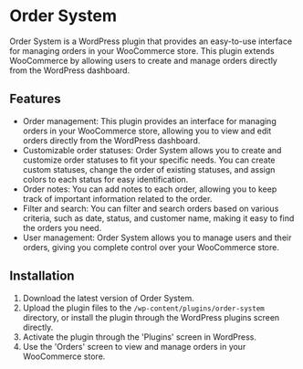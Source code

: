 # Order System

Order System is a WordPress plugin that provides an easy-to-use interface for managing orders in your WooCommerce store. This plugin extends WooCommerce by allowing users to create and manage orders directly from the WordPress dashboard.

## Features

- Order management: This plugin provides an interface for managing orders in your WooCommerce store, allowing you to view and edit orders directly from the WordPress dashboard.
- Customizable order statuses: Order System allows you to create and customize order statuses to fit your specific needs. You can create custom statuses, change the order of existing statuses, and assign colors to each status for easy identification.
- Order notes: You can add notes to each order, allowing you to keep track of important information related to the order.
- Filter and search: You can filter and search orders based on various criteria, such as date, status, and customer name, making it easy to find the orders you need.
- User management: Order System allows you to manage users and their orders, giving you complete control over your WooCommerce store.

## Installation

1. Download the latest version of Order System.
2. Upload the plugin files to the `/wp-content/plugins/order-system` directory, or install the plugin through the WordPress plugins screen directly.
3. Activate the plugin through the 'Plugins' screen in WordPress.
4. Use the 'Orders' screen to view and manage orders in your WooCommerce store.



